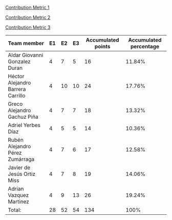 [Contribution Metric 1](https://github.com/Javier-de-Jesus-Ortiz-Miss/Proyecto-FIS/blob/entrega-3/Process/ContributionMetric_V1.md)

[Contribution Metric 2](https://github.com/Javier-de-Jesus-Ortiz-Miss/Proyecto-FIS/blob/entrega-3/Process/ContributionMetric_V2.md)

[Contribution Metric 3](https://github.com/Javier-de-Jesus-Ortiz-Miss/Proyecto-FIS/blob/entrega-3/Process/ContributionMetricV3.md)

|  **Team member**    |**E1**|**E2**|**E3**|**Accumulated points**| **Accumulated percentage** |
|--------------------------------------------------|-|-|--|------|-----------------------|
| Aldar Giovanni Gonzalez Duran | 4  | 7 | 5 | 16 | 11.84% |
| Héctor Alejandro Barrera Carrillo | 4 | 10 | 10 | 24 | 17.76%|
|Greco Alejandro Gachuz Piña | 4  | 7 | 7 | 18 | 13.32%|
| Adriel Yerbes Díaz | 4 | 5 | 5 | 14 | 10.36%|
| Rubén Alejandro Pérez Zumárraga | 4 | 7 | 6 | 17 | 12.58%|
| Javier de Jesús Ortiz Miss | 4 | 7 | 8 | 19 | 14.06%|
| Adrian Vazquez Martinez | 4 | 9 | 13 | 26 | 19.24% |
| Total: | 28| 52| 54 | 134 | 100% ||
